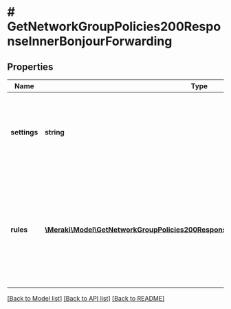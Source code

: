 # # GetNetworkGroupPolicies200ResponseInnerBonjourForwarding

## Properties

Name | Type | Description | Notes
------------ | ------------- | ------------- | -------------
**settings** | **string** | How Bonjour rules are applied. Can be &#39;network default&#39;, &#39;ignore&#39; or &#39;custom&#39;. | [optional]
**rules** | [**\Meraki\Model\GetNetworkGroupPolicies200ResponseInnerBonjourForwardingRulesInner[]**](GetNetworkGroupPolicies200ResponseInnerBonjourForwardingRulesInner.md) | A list of the Bonjour forwarding rules for your group policy. If &#39;settings&#39; is set to &#39;custom&#39;, at least one rule must be specified. | [optional]

[[Back to Model list]](../../README.md#models) [[Back to API list]](../../README.md#endpoints) [[Back to README]](../../README.md)
